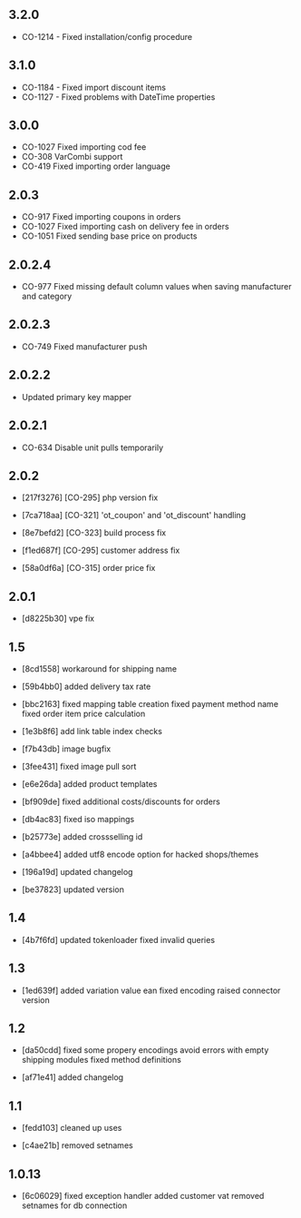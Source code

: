 3.2.0
-----
- CO-1214 - Fixed installation/config procedure 

3.1.0
-----
- CO-1184 - Fixed import discount items
- CO-1127 - Fixed problems with DateTime properties

3.0.0
-----
- CO-1027 Fixed importing cod fee
- CO-308 VarCombi support
- CO-419 Fixed importing order language

2.0.3
-----
- CO-917  Fixed importing coupons in orders
- CO-1027 Fixed importing cash on delivery fee in orders
- CO-1051 Fixed sending base price on products

2.0.2.4
-----
 - CO-977 Fixed missing default column values when saving manufacturer and category
 
2.0.2.3
-----
 - CO-749 Fixed manufacturer push
 
2.0.2.2
 -----
 - Updated primary key mapper

2.0.2.1
-----
 - CO-634 Disable unit pulls temporarily

2.0.2
-----
- [217f3276] [CO-295]
  php version fix
  
- [7ca718aa] [CO-321]
  'ot_coupon' and 'ot_discount' handling
  
- [8e7befd2] [CO-323]
  build process fix
  
- [f1ed687f] [CO-295]
  customer address fix
  
- [58a0df6a] [CO-315]
  order price fix

2.0.1
-----
- [d8225b30]
  vpe fix

1.5
------
- [8cd1558]
  workaround for shipping name

- [59b4bb0]
  added delivery tax rate

- [bbc2163]
  fixed mapping table creation
  fixed payment method name
  fixed order item price calculation

- [1e3b8f6]
  add link table index checks

- [f7b43db]
  image bugfix

- [3fee431]
  fixed image pull sort

- [e6e26da]
  added product templates

- [bf909de]
  fixed additional costs/discounts for orders

- [db4ac83]
  fixed iso mappings

- [b25773e]
  added crossselling id

- [a4bbee4]
  added utf8 encode option for hacked shops/themes

- [196a19d]
  updated changelog

- [be37823]
  updated version

1.4
------
- [4b7f6fd]
  updated tokenloader
  fixed invalid queries

1.3
------
- [1ed639f]
  added variation value ean
  fixed encoding
  raised connector version

1.2
------
- [da50cdd]
  fixed some propery encodings
  avoid errors with empty shipping modules
  fixed method definitions

- [af71e41]
  added changelog

1.1
------
- [fedd103]
  cleaned up uses

- [c4ae21b]
  removed setnames

1.0.13
------
- [6c06029]
  fixed exception handler
  added customer vat
  removed setnames for db connection

